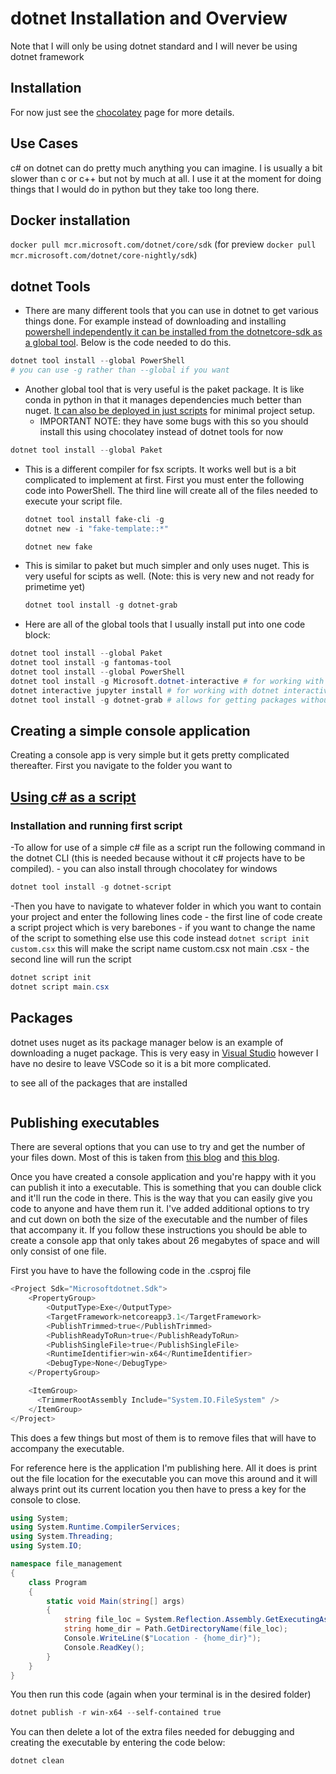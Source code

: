 # dotnet Installation and Overview

Note that I will only be using dotnet standard and I will never be using dotnet framework

## Installation

For now just see the [chocolatey](../../other_software/windows_program_instructions/chocolatey.md) page for more details.

## Use Cases

c# on dotnet can do pretty much anything you can imagine. I is usually a bit slower than c or c++ but not by much at all. I use it at the moment for doing things that I would do in python but they take too long there.

## Docker installation

`docker pull mcr.microsoft.com/dotnet/core/sdk` (for preview `docker pull mcr.microsoft.com/dotnet/core-nightly/sdk`)

## dotnet Tools

- There are many different tools that you can use in dotnet to get various things done. For example instead of downloading and installing [powershell independently it can be installed from the dotnetcore-sdk as a global tool](https://www.hanselman.com/blog/InstallingPowerShellWithOneLineAsANETCoreGlobalTool.aspx). Below is the code needed to do this.

```PowerShell
dotnet tool install --global PowerShell
# you can use -g rather than --global if you want
```

- Another global tool that is very useful is the paket package. It is like conda in python in that it manages dependencies much better than nuget. [It can also be deployed in just scripts](https://fsprojects.github.io/Paket/reference-from-repl.html) for minimal project setup.
    - IMPORTANT NOTE: they have some bugs with this so you should install this using chocolatey instead of dotnet tools for now

```PowerShell
dotnet tool install --global Paket
```

- This is a different compiler for fsx scripts. It works well but is a bit complicated to implement at first. First you must enter the following code into PowerShell. The third line will create all of the files needed to execute your script file.

    ```PowerShell
    dotnet tool install fake-cli -g
    dotnet new -i "fake-template::*"

    dotnet new fake
    ```


- This is similar to paket but much simpler and only uses nuget. This is very useful for scipts as well. (Note: this is very new and not ready for primetime yet)

    ```PowerShell
    dotnet tool install -g dotnet-grab
    ```

- Here are all of the global tools that I usually install put into one code block:

```PowerShell
dotnet tool install --global Paket
dotnet tool install -g fantomas-tool
dotnet tool install --global PowerShell
dotnet tool install -g Microsoft.dotnet-interactive # for working with dotnet interactive which is jupyter for dotnet
dotnet interactive jupyter install # for working with dotnet interactive which is jupyter for dotnet
dotnet tool install -g dotnet-grab # allows for getting packages without setting up a project file
```

## Creating a simple console application

Creating a console app is very simple but it gets pretty complicated thereafter. First you navigate to the folder you want to 

## [Using c# as a script](https://github.com/filipw/dotnet-script/blob/master/README.md)

### Installation and running first script

-To allow for use of a simple c# file as a script run the following command in the dotnet CLI (this is needed because without it c# projects have to be compiled).
    - you can also install through chocolatey for windows

```PowerShell
dotnet tool install -g dotnet-script
```

-Then you have to navigate to whatever folder in which you want to contain your project and enter the following lines code
    - the first line of code create a script project which is very barebones
        - if you want to change the name of the script to something else use this code instead `dotnet script init custom.csx` this will make the script name custom.csx not main .csx
    - the second line will run the script

```PowerShell
dotnet script init
dotnet script main.csx
```

## Packages

dotnet uses nuget as its package manager below is an example of downloading a nuget package. This is very easy in [Visual Studio](https://visualstudio.microsoft.com/vs/) however I have no desire to leave VSCode so it is a bit more complicated.

to see all of the packages that are installed

```PowerShell

```

## Publishing executables

There are several options that you can use to try and get the number of your files down. Most of this is taken from [this blog](https://www.hanselman.com/blog/MakingATinyNETCore30EntirelySelfcontainedSingleExecutable.aspx) and [this blog](https://blog.magnusmontindotnet/2019/09/22/single-file-exes-in-net-core/).

Once you have created a console application and you're happy with it you can publish it into a executable. This is something that you can double click and it'll run the code in there. This is the way that you can easily give you code to anyone and have them run it. I've added additional options to try and cut down on both the size of the executable and the number of files that accompany it. If you follow these instructions you should be able to create a console app that only takes about 26 megabytes of space and will only consist of one file.

First you have to have the following code in the .csproj file

```PowerShell
<Project Sdk="Microsoftdotnet.Sdk">
    <PropertyGroup>
        <OutputType>Exe</OutputType>
        <TargetFramework>netcoreapp3.1</TargetFramework>
        <PublishTrimmed>true</PublishTrimmed>
        <PublishReadyToRun>true</PublishReadyToRun>
        <PublishSingleFile>true</PublishSingleFile>
        <RuntimeIdentifier>win-x64</RuntimeIdentifier>
        <DebugType>None</DebugType>
    </PropertyGroup>

    <ItemGroup>
      <TrimmerRootAssembly Include="System.IO.FileSystem" />
    </ItemGroup>
</Project>
```

This does a few things but most of them is to remove files that will have to accompany the executable.

For reference here is the application I'm publishing here. All it does is print out the file location for the executable you can move this around and it will always print out its current location you then have to press a key for the console to close.

```c#
using System;
using System.Runtime.CompilerServices;
using System.Threading;
using System.IO;

namespace file_management
{
    class Program
    {
        static void Main(string[] args)
        {
            string file_loc = System.Reflection.Assembly.GetExecutingAssembly().Location;
            string home_dir = Path.GetDirectoryName(file_loc);
            Console.WriteLine($"Location - {home_dir}");
            Console.ReadKey();
        }
    }
}
```

You then run this code (again when your terminal is in the desired folder)

```PowerShell
dotnet publish -r win-x64 --self-contained true
```

You can then delete a lot of the extra files needed for debugging and creating the executable by entering the code below:

```PowerShell
dotnet clean
```
